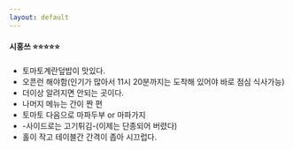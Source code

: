 ```yaml
---
layout: default
---
```

#### **시홍쓰** :star::star::star::star::star:
- 토마토계란덮밥이 맛있다. 
- 오픈런 해야함(인기가 많아서 11시 20분까지는 도착해 있어야 바로 점심 식사가능)
- 더이상 알려지면 안되는 곳이다.
- 나머지 메뉴는 간이 짠 편
- 토마토 다음으로 마파두부 or 마파가지
- -사이드로는 고기튀김-(이제는 단종되어 버렸다)
- 홀이 작고 테이블간 간격이 좁아 시끄럽다.
